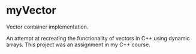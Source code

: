 # myVector
Vector container implementation.

An attempt at recreating the functionality of vectors in C++ using dynamic arrays. This project was an assignment in my C++ course.
